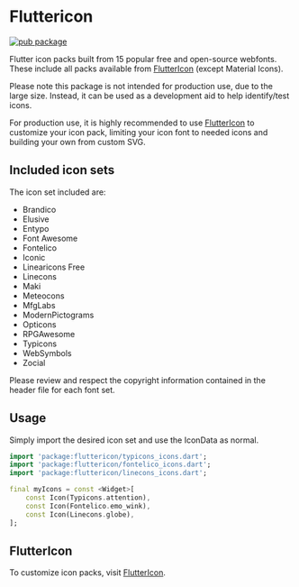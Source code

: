 # Fluttericon 

[![pub package](https://img.shields.io/pub/v/fluttericon.svg)](https://pub.dartlang.org/packages/fluttericon)

Flutter icon packs built from 15 popular free and open-source webfonts. These include all packs available from [FlutterIcon](https://fluttericon.com) (except Material Icons).

Please note this package is not intended for production use, due to the large size.  Instead, it can be used as a development aid to help identify/test icons.  

For production use, it is highly recommended to use [FlutterIcon](https://fluttericon.com) to customize your icon pack, limiting your icon font to needed icons and building your own from custom SVG.

## Included icon sets

The icon set included are:
  * Brandico
  * Elusive
  * Entypo
  * Font Awesome
  * Fontelico
  * Iconic
  * Linearicons Free
  * Linecons
  * Maki
  * Meteocons
  * MfgLabs
  * ModernPictograms
  * Opticons
  * RPGAwesome
  * Typicons
  * WebSymbols
  * Zocial

Please review and respect the copyright information contained in the header file for each font set.

## Usage

Simply import the desired icon set and use the IconData as normal.

```dart
import 'package:fluttericon/typicons_icons.dart';
import 'package:fluttericon/fontelico_icons.dart';
import 'package:fluttericon/linecons_icons.dart';

final myIcons = const <Widget>[
    const Icon(Typicons.attention),
    const Icon(Fontelico.emo_wink),
    const Icon(Linecons.globe),
];
```

## FlutterIcon

To customize icon packs, visit [FlutterIcon](https://fluttericon.com).


